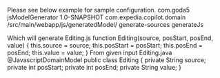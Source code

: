 Please see below example for sample configuration.
	<plugin>
		<groupId>com.goda5</groupId>
		<artifactId>jsModelGenerator</artifactId>
		<version>1.0-SNAPSHOT</version>
		<configuration>
			<packages>
				<package>com.expedia.copilot.domain</package>
			</packages>
			<targetJsFolder>/src/main/webapp/js/generatedModel/</targetJsFolder>
		</configuration>
		<executions>
			<execution>
				<phase>generate-sources</phase>
				<goals>
					<goal>generateJs</goal>
				</goals>
			</execution>
		</executions>
	</plugin>

Which will generate Editing.js
	function Editing(source, posStart, posEnd, value) {
    	this.source = source;
    	this.posStart = posStart;
    	this.posEnd = posEnd;
    	this.value = value;
	}
From given input Editing.java
	@JavascriptDomainModel
	public class Editing {
		private String source;
		private int posStart;
		private int posEnd;
		private String value;
	}